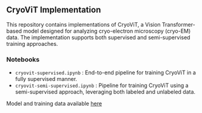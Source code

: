 ## CryoViT Implementation
This repository contains implementations of CryoViT, a Vision Transformer-based model designed for analyzing cryo-electron microscopy (cryo-EM) data. The implementation supports both supervised and semi-supervised training approaches.

### Notebooks
- `cryovit-supervised.ipynb` : End-to-end pipeline for training CryoViT in a fully supervised manner.
- `cryovit-semi-supervised.ipynb` : Pipeline for training CryoViT using a semi-supervised approach, leveraging both labeled and unlabeled data.

Model and training data available <a href="https://drive.google.com/drive/folders/1L0Q8C_IxL8YjAdYZLLkoVTqXWaqk6fsM">here</a>

